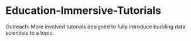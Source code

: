 # Education-Immersive-Tutorials
Outreach: More involved tutorials designed to fully introduce budding data scientists to a topic.
